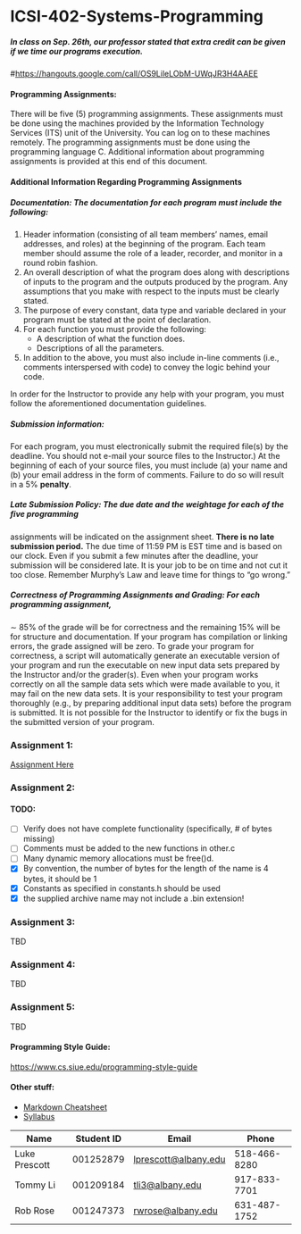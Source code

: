 # ICSI-402-Systems-Programming

##### In class on Sep. 26th, our professor stated that extra credit can be given if we time our programs execution.

#https://hangouts.google.com/call/OS9LileLObM-UWqJR3H4AAEE

#### Programming Assignments: 
There will be five (5) programming assignments. These assignments
must be done using the machines provided by the Information Technology Services (ITS)
unit of the University. You can log on to these machines remotely. The programming assignments
must be done using the programming language C. Additional information about programming
assignments is provided at this end of this document.

#### Additional Information Regarding Programming Assignments
##### Documentation: The documentation for each program must include the following:
1. Header information (consisting of all team members’ names, email addresses, and roles) at the
beginning of the program. Each team member should assume the role of a leader, recorder,
and monitor in a round robin fashion.
2. An overall description of what the program does along with descriptions of inputs to the
program and the outputs produced by the program. Any assumptions that you make with
respect to the inputs must be clearly stated.
3. The purpose of every constant, data type and variable declared in your program must be stated
at the point of declaration.
4. For each function you must provide the following:
    * A description of what the function does.
    * Descriptions of all the parameters.
5. In addition to the above, you must also include in-line comments (i.e., comments interspersed
with code) to convey the logic behind your code.

In order for the Instructor to provide any help with your program, you must follow the aforementioned
documentation guidelines.

##### Submission information: 
For each program, you must electronically submit the required file(s)
by the deadline. You should not e-mail your source files to the Instructor.)
At the beginning of each of your source files, you must include (a) your name and (b) your email
address in the form of comments. Failure to do so will result in a 5% __penalty__.

##### Late Submission Policy: The due date and the weightage for each of the five programming
assignments will be indicated on the assignment sheet. __There is no late submission period.__ The
due time of 11:59 PM is EST time and is based on our clock. Even if you submit a few minutes
after the deadline, your submission will be considered late. It is your job to be on time and not
cut it too close. Remember Murphy’s Law and leave time for things to “go wrong.”

##### Correctness of Programming Assignments and Grading: For each programming assignment,
∼ 85% of the grade will be for correctness and the remaining 15% will be for structure and
documentation. If your program has compilation or linking errors, the grade assigned will be zero.
To grade your program for correctness, a script will automatically generate an executable version of
your program and run the executable on new input data sets prepared by the Instructor and/or the
grader(s). Even when your program works correctly on all the sample data sets which were made
available to you, it may fail on the new data sets. It is your responsibility to test your program
thoroughly (e.g., by preparing additional input data sets) before the program is submitted. It is not
possible for the Instructor to identify or fix the bugs in the submitted version of your program.

### Assignment 1:
[Assignment Here](https://github.com/lprescott/ICSI-402-Systems-Programming/blob/master/Assignment%201/prog1.pdf)

### Assignment 2:
#### TODO:
- [ ] Verify does not have complete functionality (specifically, # of bytes missing)
- [ ] Comments must be added to the new functions in other.c
- [ ] Many dynamic memory allocations must be free()d.
- [x] By convention, the number of bytes for the length of the name is 4 bytes, it should be 1
- [x] Constants as specified in constants.h should be used
- [x] the supplied archive name may not include a .bin extension!

### Assignment 3:
TBD

### Assignment 4:
TBD

### Assignment 5:
TBD

#### Programming Style Guide:
https://www.cs.siue.edu/programming-style-guide

#### Other stuff:
- [Markdown Cheatsheet](https://github.com/adam-p/markdown-here/wiki/Markdown-Cheatsheet)
- [Syllabus](https://blackboard.albany.edu/bbcswebdav/pid-2797614-dt-content-rid-13779337_1/courses/2179-ICSI-402-8613/CSI%20402%20-%20FALL%202017%20Policy%283%29.pdf)


|Name          |Student ID |Email               |Phone       |
| ------------ | --------- | ------------------ | ---------- |
|Luke Prescott |001252879  |lprescott@albany.edu|518-466-8280|
|Tommy Li      |001209184  |tli3@albany.edu     |917-833-7701|
|Rob Rose      |001247373  |rwrose@albany.edu   |631-487-1752|
